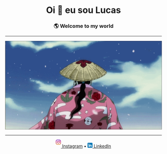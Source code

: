 <!-- Profile README -->

<h1 align="center">Oi 👋 eu sou Lucas</h1>
<h3 align="center"> 🌎 Welcome to my world</h3>

---


<p align="center">
  <img src=https://github.com/LCVNI/LCVNI/raw/main/Uryuu%20Ishida.gif
)" alt="kyoraku-gif" />
</p>

---

<p align="center">
  <a href="https://www.instagram.com/lc_vni?igsh=MWl5d3hldm8zOHdiMA=="><img src= https://raw.githubusercontent.com/LCVNI/LCVNI/main/instagram.png width="16" height="16" style="margin-bottom: 10px;" )" alt="icone-instagram"/> Instagram</a> • 
  <a href="https://www.linkedin.com/in/LCVNI/"><img src=https://raw.githubusercontent.com/LCVNI/LCVNI/main/linkedin.png width="16" height="16" style="margin-top: 5px;" )" alt="icone-linkedin"/> LinkedIn</a>
</p>
